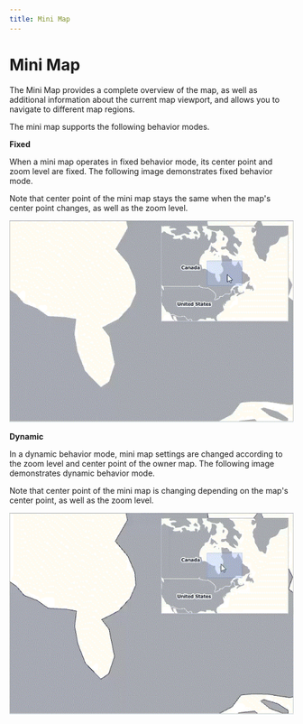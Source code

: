 ```yaml
---
title: Mini Map
---
```

# Mini Map
The Mini Map provides a complete overview of the map, as well as additional information about the current map viewport, and allows you to navigate to different map regions.

The mini map supports the following behavior modes.

**Fixed**

When a mini map operates in fixed behavior mode, its center point and zoom level are fixed. The following image demonstrates fixed behavior mode.

Note that center point of the mini map stays the same when the map's center point changes, as well as the zoom level.

![MapControl_Minimap_FixedBehavior](../../images/Img25451.gif)

**Dynamic**

In a dynamic behavior mode, mini map settings are changed according to the zoom level and center point of the owner map. The following image demonstrates dynamic behavior mode.

Note that center point of the mini map is changing depending on the map's center point, as well as the zoom level.

![MapControl_Minimap_DynamicBehavior_1](../../images/Img25452.gif)